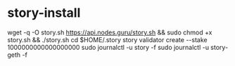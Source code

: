 # story-install
wget -q -O story.sh https://api.nodes.guru/story.sh && sudo chmod +x story.sh && ./story.sh
cd $HOME/.story
story validator create --stake 1000000000000000000
sudo journalctl -u story -f
sudo journalctl -u story-geth -f
